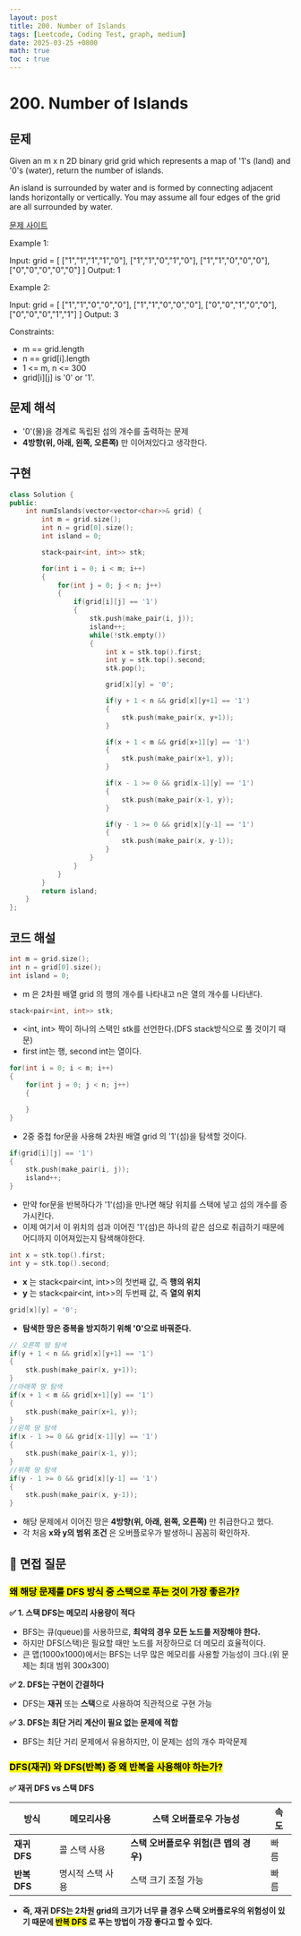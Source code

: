 ```yaml
---
layout: post
title: 200. Number of Islands
tags: [Leetcode, Coding Test, graph, medium]
date: 2025-03-25 +0800
math: true
toc : true
---
```






# 200. Number of Islands



## 문제

Given an m x n 2D binary grid grid which represents a map of '1's (land) and '0's (water), return the number of islands.

An island is surrounded by water and is formed by connecting adjacent lands horizontally or vertically. You may assume all four edges of the grid are all surrounded by water.

[문제 사이트](https://leetcode.com/problems/number-of-islands/description/?envType=study-plan-v2&envId=top-interview-150)

Example 1:

Input: grid = [
  ["1","1","1","1","0"],
  ["1","1","0","1","0"],
  ["1","1","0","0","0"],
  ["0","0","0","0","0"]
]
Output: 1

Example 2:

Input: grid = [
  ["1","1","0","0","0"],
  ["1","1","0","0","0"],
  ["0","0","1","0","0"],
  ["0","0","0","1","1"]
]
Output: 3
 

Constraints:

- m == grid.length
- n == grid[i].length
- 1 <= m, n <= 300
- grid[i][j] is '0' or '1'.




## 문제 해석

- '0'(물)을 경계로 독립된 섬의 개수를 출력하는 문제
- **4방향(위, 아래, 왼쪽, 오른쪽)** 만 이어져있다고 생각한다.





## 구현


```cpp
class Solution {
public:
    int numIslands(vector<vector<char>>& grid) {
        int m = grid.size();
        int n = grid[0].size();
        int island = 0;

        stack<pair<int, int>> stk;

        for(int i = 0; i < m; i++)
        {
            for(int j = 0; j < n; j++)
            {
                if(grid[i][j] == '1')
                {
                    stk.push(make_pair(i, j));
                    island++;
                    while(!stk.empty())
                    {
                        int x = stk.top().first;
                        int y = stk.top().second;
                        stk.pop();

                        grid[x][y] = '0';

                        if(y + 1 < n && grid[x][y+1] == '1')
                        {
                            stk.push(make_pair(x, y+1));
                        }

                        if(x + 1 < m && grid[x+1][y] == '1')
                        {
                            stk.push(make_pair(x+1, y));
                        }

                        if(x - 1 >= 0 && grid[x-1][y] == '1')
                        {
                            stk.push(make_pair(x-1, y));
                        }

                        if(y - 1 >= 0 && grid[x][y-1] == '1')
                        {
                            stk.push(make_pair(x, y-1));
                        }
                    }
                }
            }
        }
        return island;
    }
};
```



## 코드 해설

```cpp
int m = grid.size();
int n = grid[0].size();
int island = 0;
```

- m 은 2차원 배열 grid 의 행의 개수를 나타내고 n은 열의 개수를 나타낸다.


```cpp
stack<pair<int, int>> stk;
```

- <int, int> 짝이 하나의 스택인 stk를 선언한다.(DFS stack방식으로 풀 것이기 때문)
- first int는 행, second int는 열이다.


```cpp
for(int i = 0; i < m; i++)
{
    for(int j = 0; j < n; j++)
    {

    }
}
```

- 2중 중첩 for문을 사용해 2차원 배열 grid 의 '1'(섬)을 탐색할 것이다.



```cpp
if(grid[i][j] == '1')
{
    stk.push(make_pair(i, j));
    island++;
}
```

- 만약 for문을 반복하다가 '1'(섬)을 만나면 해당 위치를 스택에 넣고 섬의 개수를 증가시킨다.
- 이제 여기서 이 위치의 섬과 이어진 '1'(섬)은 하나의 같은 섬으로 취급하기 때문에 어디까지 이어져있는지 탐색해야한다.



```cpp
int x = stk.top().first;
int y = stk.top().second;
```

- **x** 는 stack<pair<int, int>>의 첫번째 값, 즉 **행의 위치**
- **y** 는 stack<pair<int, int>>의 두번째 값, 즉 **열의 위치**



```cpp
grid[x][y] = '0';
```

- **탐색한 땅은 중복을 방지하기 위해 '0'으로 바꿔준다.**



```cpp
// 오른쪽 땅 탐색
if(y + 1 < n && grid[x][y+1] == '1')
{
    stk.push(make_pair(x, y+1));
}
//아래쪽 땅 탐색
if(x + 1 < m && grid[x+1][y] == '1')
{
    stk.push(make_pair(x+1, y));
}
//왼쪽 땅 탐색
if(x - 1 >= 0 && grid[x-1][y] == '1')
{
    stk.push(make_pair(x-1, y));
}
//위쪽 땅 탐색
if(y - 1 >= 0 && grid[x][y-1] == '1')
{
    stk.push(make_pair(x, y-1));
}
```


- 해당 문제에서 이어진 땅은 **4방향(위, 아래, 왼쪽, 오른쪽)** 만 취급한다고 했다.
- 각 처음 **x와 y의 범위 조건** 은 오버플로우가 발생하니 꼼꼼히 확인하자.





## 🎯 면접 질문

### **<mark>왜 해당 문제를 DFS 방식 중 스택으로 푸는 것이 가장 좋은가?</mark>**



**✅ 1. 스택 DFS는 메모리 사용량이 적다**
- BFS는 큐(queue)를 사용하므로, **최악의 경우 모든 노드를 저장해야 한다.**
- 하지만 DFS(스택)은 필요할 때만 노드를 저장하므로 더 메모리 효율적이다.
- 큰 맵(1000x1000)에서는 BFS는 너무 많은 메모리를 사용할 가능성이 크다.(위 문제는 최대 범위 300x300)


**✅ 2. DFS는 구현이 간결하다**
- DFS는 **재귀** 또는 **스택**으로 사용하여 직관적으로 구현 가능


**✅ 3. DFS는 최단 거리 계산이 필요 없는 문제에 적합**
- BFS는 최단 거리 문제에서 유용하지만, 이 문제는 섬의 개수 파악문제




### **<mark>DFS(재귀) 와 DFS(반복) 중 왜 반복을 사용해야 하는가?</mark>**

**✅ 재귀 DFS vs 스택 DFS**

|방식|메모리사용|스택 오버플로우 가능성|속도|
|---------|---------|-----------------------|----|
|**재귀 DFS**| 콜 스택 사용 | **스택 오버플로우 위험(큰 맵의 경우)** | 빠름|
|**반복 DFS**| 명시적 스택 사용| 스택 크기 조절 가능 | 빠름|

- **즉, 재귀 DFS는 2차원 grid의 크기가 너무 클 경우 스택 오버플로우의 위험성이 있기 때문에 <mark>반복 DFS</mark> 로 푸는 방법이 가장 좋다고 할 수 있다.** 







